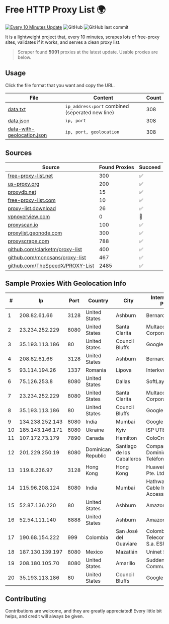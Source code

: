 
# Free HTTP Proxy List 🌍

[![Every 10 Minutes Update](https://github.com/mertguvencli/http-proxy-list/actions/workflows/main.yml/badge.svg?branch=main)](https://github.com/mertguvencli/http-proxy-list/actions/workflows/main.yml)
![GitHub](https://img.shields.io/github/license/mertguvencli/http-proxy-list)
![GitHub last commit](https://img.shields.io/github/last-commit/mertguvencli/http-proxy-list)

It is a lightweight project that, every 10 minutes, scrapes lots of free-proxy sites, validates if it works, and serves a clean proxy list.


> Scraper found **5091** proxies at the latest update. Usable proxies are below.

## Usage

Click the file format that you want and copy the URL.


|File|Content|Count|
|----|-------|-----|
|[data.txt](https://raw.githubusercontent.com/mertguvencli/http-proxy-list/main/proxy-list/data.txt)|`ip_address:port` combined (seperated new line)|308|
|[data.json](https://raw.githubusercontent.com/mertguvencli/http-proxy-list/main/proxy-list/data.json)|`ip, port`|308|
|[data-with-geolocation.json](https://raw.githubusercontent.com/mertguvencli/http-proxy-list/main/proxy-list/data-with-geolocation.json)|`ip, port, geolocation`|308|

## Sources

|Source|Found Proxies|Succeed|
|------|-------------|-------|
|[free-proxy-list.net](https://free-proxy-list.net)|300|✅|
|[us-proxy.org](https://www.us-proxy.org)|200|✅|
|[proxydb.net](http://proxydb.net)|15|✅|
|[free-proxy-list.com](https://free-proxy-list.com/?page=&port=&type%5B%5D=http&type%5B%5D=https&up_time=0&search=Search)|10|✅|
|[proxy-list.download](https://www.proxy-list.download/HTTP)|26|✅|
|[vpnoverview.com](https://vpnoverview.com/privacy/anonymous-browsing/free-proxy-servers)|0|🚫|
|[proxyscan.io](https://www.proxyscan.io)|100|✅|
|[proxylist.geonode.com](https://proxylist.geonode.com/api/proxy-list?limit=300&page=1&sort_by=lastChecked&sort_type=desc&protocols=http,https)|300|✅|
|[proxyscrape.com](https://api.proxyscrape.com/v2/?request=displayproxies&protocol=http&timeout=10000&country=all&ssl=all&anonymity=all)|788|✅|
|[github.com/clarketm/proxy-list](https://raw.githubusercontent.com/clarketm/proxy-list/master/proxy-list-raw.txt)|400|✅|
|[github.com/monosans/proxy-list](https://raw.githubusercontent.com/monosans/proxy-list/main/proxies/http.txt)|467|✅|
|[github.com/TheSpeedX/PROXY-List](https://raw.githubusercontent.com/TheSpeedX/PROXY-List/master/http.txt)|2485|✅|


## Sample Proxies With Geolocation Info

|#|Ip|Port|Country|City|Internet Service Provider|
|-|--|----|-------|----|-------------------------|
|1|208.82.61.66|3128|United States|Ashburn|Bernardi Sounds|
|2|23.234.252.229|8080|United States|Santa Clarita|Multacom Corporation|
|3|35.193.113.186|80|United States|Council Bluffs|Google LLC|
|4|208.82.61.66|3128|United States|Ashburn|Bernardi Sounds|
|5|93.114.194.26|1337|Romania|Lipova|Interkvm Host SRL|
|6|75.126.253.8|8080|United States|Dallas|SoftLayer|
|7|23.234.252.229|8080|United States|Santa Clarita|Multacom Corporation|
|8|35.193.113.186|80|United States|Council Bluffs|Google LLC|
|9|134.238.252.143|8080|India|Mumbai|Google LLC|
|10|185.143.146.171|8080|Ukraine|Kyiv|ISP UTELS|
|11|107.172.73.179|7890|Canada|Hamilton|ColoCrossing|
|12|201.229.250.19|8080|Dominican Republic|Santiago de los Caballeros|Compañía Dominicana de Teléfonos S. A.|
|13|119.8.236.97|3128|Hong Kong|Hong Kong|Huawei International Pte. Ltd.|
|14|115.96.208.124|8080|India|Mumbai|Hathway IP over Cable Internet Access|
|15|52.87.136.220|80|United States|Ashburn|Amazon.com, Inc.|
|16|52.54.111.140|8888|United States|Ashburn|Amazon.com, Inc.|
|17|190.68.154.222|999|Colombia|San José del Guaviare|Colombia Telecomunicaciones S.a. ESP|
|18|187.130.139.197|8080|Mexico|Mazatlán|Uninet S.A. de C.V.|
|19|208.180.105.70|8080|United States|Amarillo|Suddenlink Communications|
|20|35.193.113.186|80|United States|Council Bluffs|Google LLC|



## Contributing

Contributions are welcome, and they are greatly appreciated! Every
little bit helps, and credit will always be given.

